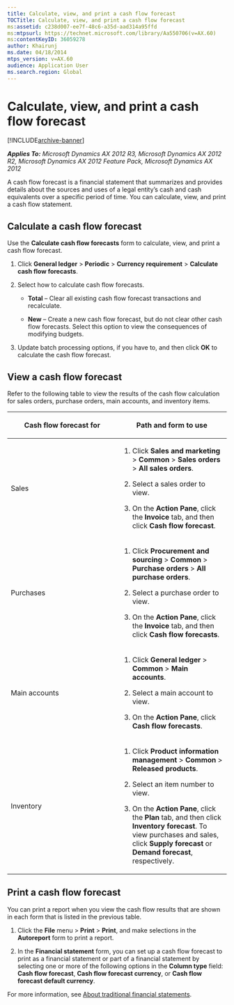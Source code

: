 ```yaml
---
title: Calculate, view, and print a cash flow forecast
TOCTitle: Calculate, view, and print a cash flow forecast
ms:assetid: c238d007-ee7f-48c6-a35d-aad314a95ffd
ms:mtpsurl: https://technet.microsoft.com/library/Aa550706(v=AX.60)
ms:contentKeyID: 36059278
author: Khairunj
ms.date: 04/18/2014
mtps_version: v=AX.60
audience: Application User
ms.search.region: Global
---
```


# Calculate, view, and print a cash flow forecast 


[!INCLUDE[archive-banner](includes/archive-banner.md)]


_**Applies To:** Microsoft Dynamics AX 2012 R3, Microsoft Dynamics AX 2012 R2, Microsoft Dynamics AX 2012 Feature Pack, Microsoft Dynamics AX 2012_

A cash flow forecast is a financial statement that summarizes and provides details about the sources and uses of a legal entity’s cash and cash equivalents over a specific period of time. You can calculate, view, and print a cash flow statement.

## Calculate a cash flow forecast

Use the **Calculate cash flow forecasts** form to calculate, view, and print a cash flow forecast.

1.  Click **General ledger** \> **Periodic** \> **Currency requirement** \> **Calculate cash flow forecasts**.

2.  Select how to calculate cash flow forecasts.
    
      - **Total** – Clear all existing cash flow forecast transactions and recalculate.
    
      - **New** – Create a new cash flow forecast, but do not clear other cash flow forecasts. Select this option to view the consequences of modifying budgets.

3.  Update batch processing options, if you have to, and then click **OK** to calculate the cash flow forecast.

## View a cash flow forecast

Refer to the following table to view the results of the cash flow calculation for sales orders, purchase orders, main accounts, and inventory items.

<table>
<colgroup>
<col style="width: 50%" />
<col style="width: 50%" />
</colgroup>
<thead>
<tr class="header">
<th><p>Cash flow forecast for</p></th>
<th><p>Path and form to use</p></th>
</tr>
</thead>
<tbody>
<tr class="odd">
<td><p>Sales</p></td>
<td><ol>
<li><p>Click <strong>Sales and marketing</strong> &gt; <strong>Common</strong> &gt; <strong>Sales orders</strong> &gt; <strong>All sales orders</strong>.</p></li>
<li><p>Select a sales order to view.</p></li>
<li><p>On the <strong>Action Pane</strong>, click the <strong>Invoice</strong> tab, and then click <strong>Cash flow forecast</strong>.</p></li>
</ol></td>
</tr>
<tr class="even">
<td><p>Purchases</p></td>
<td><ol>
<li><p>Click <strong>Procurement and sourcing</strong> &gt; <strong>Common</strong> &gt; <strong>Purchase orders</strong> &gt; <strong>All purchase orders</strong>.</p></li>
<li><p>Select a purchase order to view.</p></li>
<li><p>On the <strong>Action Pane</strong>, click the <strong>Invoice</strong> tab, and then click <strong>Cash flow forecasts</strong>.</p></li>
</ol></td>
</tr>
<tr class="odd">
<td><p>Main accounts</p></td>
<td><ol>
<li><p>Click <strong>General ledger</strong> &gt; <strong>Common</strong> &gt; <strong>Main accounts</strong>.</p></li>
<li><p>Select a main account to view.</p></li>
<li><p>On the <strong>Action Pane</strong>, click <strong>Cash flow forecasts</strong>.</p></li>
</ol></td>
</tr>
<tr class="even">
<td><p>Inventory</p></td>
<td><ol>
<li><p>Click <strong>Product information management</strong> &gt; <strong>Common</strong> &gt; <strong>Released products</strong>.</p></li>
<li><p>Select an item number to view.</p></li>
<li><p>On the <strong>Action Pane</strong>, click the <strong>Plan</strong> tab, and then click <strong>Inventory forecast</strong>. To view purchases and sales, click <strong>Supply forecast</strong> or <strong>Demand forecast</strong>, respectively.</p></li>
</ol></td>
</tr>
</tbody>
</table>


## Print a cash flow forecast

You can print a report when you view the cash flow results that are shown in each form that is listed in the previous table.

1.  Click the **File** menu \> **Print** \> **Print**, and make selections in the **Autoreport** form to print a report.

2.  In the **Financial statement** form, you can set up a cash flow forecast to print as a financial statement or part of a financial statement by selecting one or more of the following options in the **Column type** field: **Cash flow forecast**, **Cash flow forecast currency**, or **Cash flow forecast default currency**.

For more information, see [About traditional financial statements](about-traditional-financial-statements.md).

  


